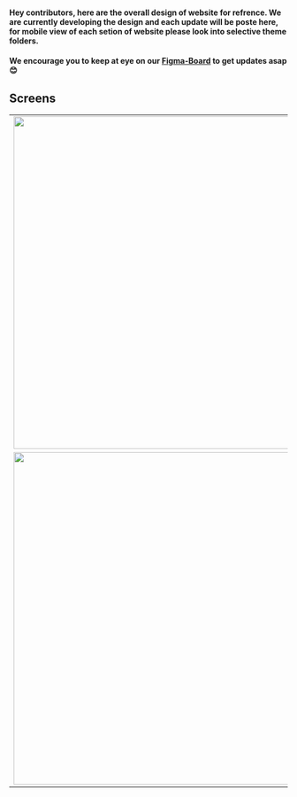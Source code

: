 
#### Hey contributors, here are the overall design of website for refrence. We are currently developing the design and each update will be poste here, for mobile view of each setion of website please look into selective theme folders.
#### We encourage you to keep at eye on our [Figma-Board](https://www.figma.com/file/Jw2AiyHWywlmSCcD5MonCR/Wireframe?node-id=166%3A112) to get updates asap😊

## Screens

<table>
    <tr>
        <td><img src="https://github.com/shreyanshmalvya/mobileapp/blob/design_updates/app-design/Splash%20Screen.png" height = "600"/><td>
        <td><img src="https://github.com/shreyanshmalvya/mobileapp/blob/design_updates/app-design/Auth%20page%201.png" height = "600"/><td>
        <td><img src="https://github.com/shreyanshmalvya/mobileapp/blob/design_updates/app-design/Homescreen.png" height = "600"/><td>
    </tr>
    <tr>
        <td><img src="https://github.com/shreyanshmalvya/mobileapp/blob/design_updates/app-design/Course%20intro.png"  height = "600"/><td>
        <td> <img src="https://github.com/shreyanshmalvya/mobileapp/blob/design_updates/app-design/Video%20Player.png" height = "600" /><td>
        <td><img src="https://github.com/shreyanshmalvya/mobileapp/blob/design_updates/app-design/Feedback.png"  height = "600"/><td>
    </tr>
<table>

